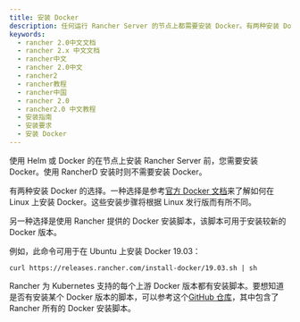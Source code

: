 ```yaml
---
title: 安装 Docker
description: 任何运行 Rancher Server 的节点上都需要安装 Docker。有两种安装 Docker 的选择。一种选择是参考[官方 Docker 文档](https://docs.docker.com/install/)来了解如何在 Linux 上安装 Docker。这些安装步骤将根据 Linux 发行版而有所不同。另一种选择是使用 Rancher 提供的 Docker 安装脚本，该脚本可用于安装较新的 Docker 版本。
keywords:
  - rancher 2.0中文文档
  - rancher 2.x 中文文档
  - rancher中文
  - rancher 2.0中文
  - rancher2
  - rancher教程
  - rancher中国
  - rancher 2.0
  - rancher2.0 中文教程
  - 安装指南
  - 安装要求
  - 安装 Docker
---
```


使用 Helm 或 Docker 的在节点上安装 Rancher Server 前，您需要安装 Docker。使用 RancherD 安装时则不需要安装 Docker。

有两种安装 Docker 的选择。一种选择是参考[官方 Docker 文档](https://docs.docker.com/install/)来了解如何在 Linux 上安装 Docker。这些安装步骤将根据 Linux 发行版而有所不同。

另一种选择是使用 Rancher 提供的 Docker 安装脚本，该脚本可用于安装较新的 Docker 版本。

例如，此命令可用于在 Ubuntu 上安装 Docker 19.03：

```
curl https://releases.rancher.com/install-docker/19.03.sh | sh
```

Rancher 为 Kubernetes 支持的每个上游 Docker 版本都有安装脚本。要想知道是否有安装某个 Docker 版本的脚本，可以参考这个[GitHub 仓库](https://github.com/rancher/install-docker)，其中包含了 Rancher 所有的 Docker 安装脚本。
